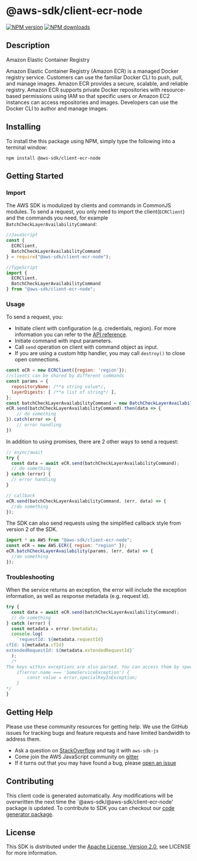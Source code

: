 # @aws-sdk/client-ecr-node

[![NPM version](https://img.shields.io/npm/v/@aws-sdk/client-ecr-node/preview.svg)](https://www.npmjs.com/package/@aws-sdk/client-ecr-node)
[![NPM downloads](https://img.shields.io/npm/dm/@aws-sdk/client-ecr-node.svg)](https://www.npmjs.com/package/@aws-sdk/client-ecr-node)

## Description

<fullname>Amazon Elastic Container Registry</fullname> <p>Amazon Elastic Container Registry (Amazon ECR) is a managed Docker registry service. Customers can use the familiar Docker CLI to push, pull, and manage images. Amazon ECR provides a secure, scalable, and reliable registry. Amazon ECR supports private Docker repositories with resource-based permissions using IAM so that specific users or Amazon EC2 instances can access repositories and images. Developers can use the Docker CLI to author and manage images.</p>

## Installing

To install the this package using NPM, simply type the following into a terminal window:

```
npm install @aws-sdk/client-ecr-node
```

## Getting Started

### Import

The AWS SDK is modulized by clients and commands in CommonJS modules. To send a request, you only need to import the client(`ECRClient`) and the commands you need, for example `BatchCheckLayerAvailabilityCommand`:

```javascript
//JavaScript
const {
  ECRClient,
  BatchCheckLayerAvailabilityCommand
} = require("@aws-sdk/client-ecr-node");
```

```javascript
//TypeScript
import {
  ECRClient,
  BatchCheckLayerAvailabilityCommand
} from "@aws-sdk/client-ecr-node";
```

### Usage

To send a request, you:

- Initiate client with configuration (e.g. credentials, region). For more information you can refer to the [API reference][].
- Initiate command with input parameters.
- Call `send` operation on client with command object as input.
- If you are using a custom http handler, you may call `destroy()` to close open connections.

```javascript
const eCR = new ECRClient({region: 'region'});
//clients can be shared by different commands
const params = {
  repositoryName: /**a string value*/,
  layerDigests: [ /**a list of string*/ ],
};
const batchCheckLayerAvailabilityCommand = new BatchCheckLayerAvailabilityCommand(params);
eCR.send(batchCheckLayerAvailabilityCommand).then(data => {
    // do something
}).catch(error => {
    // error handling
})
```

In addition to using promises, there are 2 other ways to send a request:

```javascript
// async/await
try {
  const data = await eCR.send(batchCheckLayerAvailabilityCommand);
  // do something
} catch (error) {
  // error handling
}
```

```javascript
// callback
eCR.send(batchCheckLayerAvailabilityCommand, (err, data) => {
  //do something
});
```

The SDK can also send requests using the simplified callback style from version 2 of the SDK.

```javascript
import * as AWS from "@aws-sdk/client-ecr-node";
const eCR = new AWS.ECR({ region: "region" });
eCR.batchCheckLayerAvailability(params, (err, data) => {
  //do something
});
```

### Troubleshooting

When the service returns an exception, the error will include the exception information, as well as response metadata (e.g. request id).

```javascript
try {
  const data = await eCR.send(batchCheckLayerAvailabilityCommand);
  // do something
} catch (error) {
  const metadata = error.$metadata;
  console.log(
    `requestId: ${metadata.requestId}
cfId: ${metadata.cfId}
extendedRequestId: ${metadata.extendedRequestId}`
  );
  /*
The keys within exceptions are also parsed. You can access them by specifying exception names:
    if(error.name === 'SomeServiceException') {
        const value = error.specialKeyInException;
    }
*/
}
```

## Getting Help

Please use these community resources for getting help. We use the GitHub issues for tracking bugs and feature requests and have limited bandwidth to address them.

- Ask a question on [StackOverflow](https://stackoverflow.com/questions/tagged/aws-sdk-js) and tag it with `aws-sdk-js`
- Come join the AWS JavaScript community on [gitter](https://gitter.im/aws/aws-sdk-js-v3)
- If it turns out that you may have found a bug, please [open an issue](https://github.com/aws/aws-sdk-js-v3/issues)

## Contributing

This client code is generated automatically. Any modifications will be overwritten the next time the `@aws-sdk/@aws-sdk/client-ecr-node' package is updated. To contribute to SDK you can checkout our [code generator package][].

## License

This SDK is distributed under the
[Apache License, Version 2.0](http://www.apache.org/licenses/LICENSE-2.0),
see LICENSE for more information.

[code generator package]: https://github.com/aws/aws-sdk-js-v3/tree/master/packages/service-types-generator
[api reference]: https://docs.aws.amazon.com/AWSJavaScriptSDK/latest/
